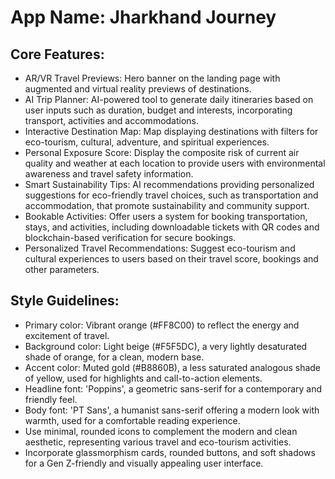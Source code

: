 # **App Name**: Jharkhand Journey

## Core Features:

- AR/VR Travel Previews: Hero banner on the landing page with augmented and virtual reality previews of destinations.
- AI Trip Planner: AI-powered tool to generate daily itineraries based on user inputs such as duration, budget and interests, incorporating transport, activities and accommodations. 
- Interactive Destination Map: Map displaying destinations with filters for eco-tourism, cultural, adventure, and spiritual experiences.
- Personal Exposure Score: Display the composite risk of current air quality and weather at each location to provide users with environmental awareness and travel safety information.
- Smart Sustainability Tips: AI recommendations providing personalized suggestions for eco-friendly travel choices, such as transportation and accommodation, that promote sustainability and community support.
- Bookable Activities: Offer users a system for booking transportation, stays, and activities, including downloadable tickets with QR codes and blockchain-based verification for secure bookings.
- Personalized Travel Recommendations: Suggest eco-tourism and cultural experiences to users based on their travel score, bookings and other parameters.

## Style Guidelines:

- Primary color: Vibrant orange (#FF8C00) to reflect the energy and excitement of travel.
- Background color: Light beige (#F5F5DC), a very lightly desaturated shade of orange, for a clean, modern base.
- Accent color: Muted gold (#B8860B), a less saturated analogous shade of yellow, used for highlights and call-to-action elements.
- Headline font: 'Poppins', a geometric sans-serif for a contemporary and friendly feel.
- Body font: 'PT Sans', a humanist sans-serif offering a modern look with warmth, used for a comfortable reading experience.
- Use minimal, rounded icons to complement the modern and clean aesthetic, representing various travel and eco-tourism activities.
- Incorporate glassmorphism cards, rounded buttons, and soft shadows for a Gen Z-friendly and visually appealing user interface.
